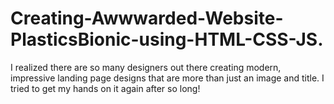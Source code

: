 # Creating-Awwwarded-Website-PlasticsBionic-using-HTML-CSS-JS.
I realized there are so many designers out there creating modern, impressive landing page designs that are more than just an image and title. I tried to get my hands on it again after so long!
